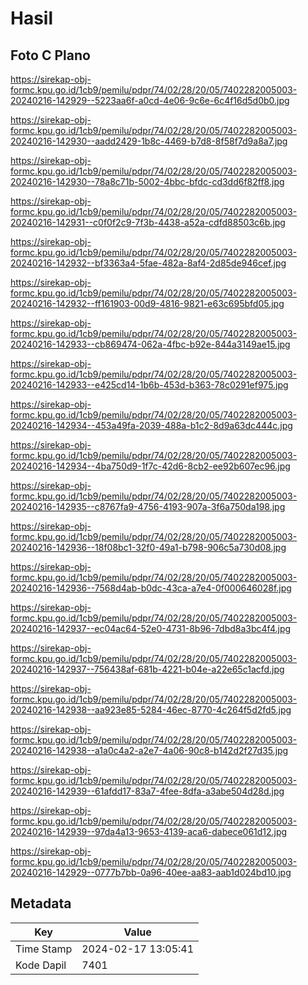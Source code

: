 # Hasil

## Foto C Plano

https://sirekap-obj-formc.kpu.go.id/1cb9/pemilu/pdpr/74/02/28/20/05/7402282005003-20240216-142929--5223aa6f-a0cd-4e06-9c6e-6c4f16d5d0b0.jpg

https://sirekap-obj-formc.kpu.go.id/1cb9/pemilu/pdpr/74/02/28/20/05/7402282005003-20240216-142930--aadd2429-1b8c-4469-b7d8-8f58f7d9a8a7.jpg

https://sirekap-obj-formc.kpu.go.id/1cb9/pemilu/pdpr/74/02/28/20/05/7402282005003-20240216-142930--78a8c71b-5002-4bbc-bfdc-cd3dd6f82ff8.jpg

https://sirekap-obj-formc.kpu.go.id/1cb9/pemilu/pdpr/74/02/28/20/05/7402282005003-20240216-142931--c0f0f2c9-7f3b-4438-a52a-cdfd88503c6b.jpg

https://sirekap-obj-formc.kpu.go.id/1cb9/pemilu/pdpr/74/02/28/20/05/7402282005003-20240216-142932--bf3363a4-5fae-482a-8af4-2d85de946cef.jpg

https://sirekap-obj-formc.kpu.go.id/1cb9/pemilu/pdpr/74/02/28/20/05/7402282005003-20240216-142932--ff161903-00d9-4816-9821-e63c695bfd05.jpg

https://sirekap-obj-formc.kpu.go.id/1cb9/pemilu/pdpr/74/02/28/20/05/7402282005003-20240216-142933--cb869474-062a-4fbc-b92e-844a3149ae15.jpg

https://sirekap-obj-formc.kpu.go.id/1cb9/pemilu/pdpr/74/02/28/20/05/7402282005003-20240216-142933--e425cd14-1b6b-453d-b363-78c0291ef975.jpg

https://sirekap-obj-formc.kpu.go.id/1cb9/pemilu/pdpr/74/02/28/20/05/7402282005003-20240216-142934--453a49fa-2039-488a-b1c2-8d9a63dc444c.jpg

https://sirekap-obj-formc.kpu.go.id/1cb9/pemilu/pdpr/74/02/28/20/05/7402282005003-20240216-142934--4ba750d9-1f7c-42d6-8cb2-ee92b607ec96.jpg

https://sirekap-obj-formc.kpu.go.id/1cb9/pemilu/pdpr/74/02/28/20/05/7402282005003-20240216-142935--c8767fa9-4756-4193-907a-3f6a750da198.jpg

https://sirekap-obj-formc.kpu.go.id/1cb9/pemilu/pdpr/74/02/28/20/05/7402282005003-20240216-142936--18f08bc1-32f0-49a1-b798-906c5a730d08.jpg

https://sirekap-obj-formc.kpu.go.id/1cb9/pemilu/pdpr/74/02/28/20/05/7402282005003-20240216-142936--7568d4ab-b0dc-43ca-a7e4-0f000646028f.jpg

https://sirekap-obj-formc.kpu.go.id/1cb9/pemilu/pdpr/74/02/28/20/05/7402282005003-20240216-142937--ec04ac64-52e0-4731-8b96-7dbd8a3bc4f4.jpg

https://sirekap-obj-formc.kpu.go.id/1cb9/pemilu/pdpr/74/02/28/20/05/7402282005003-20240216-142937--756438af-681b-4221-b04e-a22e65c1acfd.jpg

https://sirekap-obj-formc.kpu.go.id/1cb9/pemilu/pdpr/74/02/28/20/05/7402282005003-20240216-142938--aa923e85-5284-46ec-8770-4c264f5d2fd5.jpg

https://sirekap-obj-formc.kpu.go.id/1cb9/pemilu/pdpr/74/02/28/20/05/7402282005003-20240216-142938--a1a0c4a2-a2e7-4a06-90c8-b142d2f27d35.jpg

https://sirekap-obj-formc.kpu.go.id/1cb9/pemilu/pdpr/74/02/28/20/05/7402282005003-20240216-142939--61afdd17-83a7-4fee-8dfa-a3abe504d28d.jpg

https://sirekap-obj-formc.kpu.go.id/1cb9/pemilu/pdpr/74/02/28/20/05/7402282005003-20240216-142939--97da4a13-9653-4139-aca6-dabece061d12.jpg

https://sirekap-obj-formc.kpu.go.id/1cb9/pemilu/pdpr/74/02/28/20/05/7402282005003-20240216-142929--0777b7bb-0a96-40ee-aa83-aab1d024bd10.jpg


## Metadata

| Key        | Value               |
| ---------- | ------------------- |
| Time Stamp | 2024-02-17 13:05:41 |
| Kode Dapil | 7401                |



